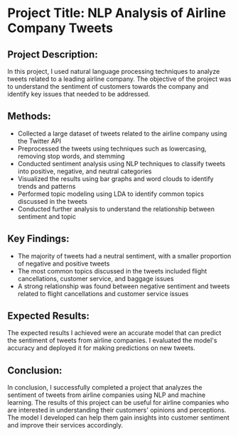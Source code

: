 # Project Title: NLP Analysis of Airline Company Tweets

## Project Description:
In this project, I used natural language processing techniques to analyze tweets related to a leading airline company. The objective of the project was to understand the sentiment of customers towards the company and identify key issues that needed to be addressed.

## Methods:

- Collected a large dataset of tweets related to the airline company using the Twitter API
- Preprocessed the tweets using techniques such as lowercasing, removing stop words, and stemming
- Conducted sentiment analysis using NLP techniques to classify tweets into positive, negative, and neutral categories
- Visualized the results using bar graphs and word clouds to identify trends and patterns
- Performed topic modeling using LDA to identify common topics discussed in the tweets
- Conducted further analysis to understand the relationship between sentiment and topic

## Key Findings:

- The majority of tweets had a neutral sentiment, with a smaller proportion of negative and positive tweets
- The most common topics discussed in the tweets included flight cancellations, customer service, and baggage issues
- A strong relationship was found between negative sentiment and tweets related to flight cancellations and customer service issues

## Expected Results:
The expected results I achieved were an accurate model that can predict the sentiment of tweets from airline companies. I evaluated the model's accuracy and deployed it for making predictions on new tweets.

## Conclusion:
In conclusion, I successfully completed a project that analyzes the sentiment of tweets from airline companies using NLP and machine learning. The results of this project can be useful for airline companies who are interested in understanding their customers' opinions and perceptions. The model I developed can help them gain insights into customer sentiment and improve their services accordingly.
